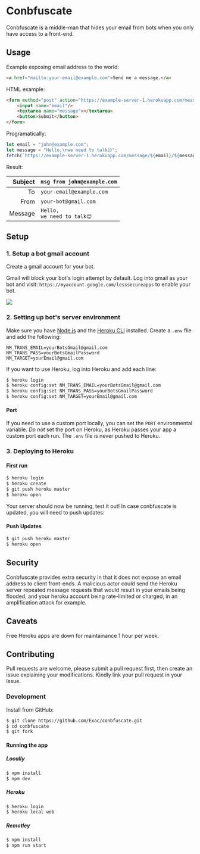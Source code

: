 # Conbfuscate

Conbfuscate is a middle-man that hides your email from bots when you only have access to a front-end.
## Usage
Example exposing email address to the world:
```html
<a href="mailto:your-email@example.com">Send me a message.</a>
```

HTML example:
```html
<form method="post" action="https://example-server-1.herokuapp.com/message">
    <input name="email"/>
    <textarea name="message"></textarea>
    <button>Submit</button>
</form>
```

Programatically:
```js
let email = "john@example.com";
let message = "Hello,\nwe need to talk😊";
fetch(`https://example-server-1.herokuapp.com/message/${email}/${message}`);
```
Result:

Subject|```msg from john@example.com```
--:|---
To|```your-email@example.com```
From|```your-bot@gmail.com```
Message|```Hello,```<br>```we need to talk😊```

## Setup
### 1. Setup a bot gmail account

Create a gmail account for your bot.

Gmail will block your bot's login attempt by default. Log into gmail as your bot and visit: ```https://myaccount.google.com/lesssecureapps``` to enable your bot.

![](https://i.imgur.com/zB0NV2s.png)

### 2. Setting up bot's server environment

Make sure you have [Node.js](http://nodejs.org/) and the [Heroku CLI](https://cli.heroku.com/) installed.
Create a ```.env``` file and add the following:
```
NM_TRANS_EMAIL=yourBotsGmail@gmail.com
NM_TRANS_PASS=yourBotsGmailPassword
NM_TARGET=yourEmail@gmail.com
```

If you want to use Heroku, log into Heroku and add each line:
```sh
$ heroku login
$ heroku config:set NM_TRANS_EMAIL=yourBotsGmail@gmail.com
$ heroku config:set NM_TRANS_PASS=yourBotsGmailPassword
$ heroku config:set NM_TARGET=yourEmail@gmail.com
```
#### Port
If you need to use a custom port locally, you can set the ```PORT``` environmental variable. *Do not* set the port on Heroku, as Heroku passes your app a custom port each run. The ```.env``` file is never pushed to Heroku.

### 3. Deploying to Heroku
#### First run
```sh
$ heroku login
$ heroku create
$ git push heroku master
$ heroku open
```
Your server should now be running, test it out! In case conbfuscate is updated, you will need to push updates:

#### Push Updates
```sh
$ git push heroku master
$ heroku open
```



## Security
Conbfuscate provides extra security in that it does not expose an email address to client front-ends. A malicious actor could send the Heroku server repeated message requests that would result in your emails being flooded, and your heroku account being rate-limited or charged, in an amplification attack for example.

## Caveats
Free Heroku apps are down for maintainance 1 hour per week.

## Contributing
Pull requests are welcome, please submit a pull request first, then create an issue explaining your modifications. Kindly link your pull request in your Issue.

### Development
Install from GitHub:
```sh
$ git clone https://github.com/Exac/conbfuscate.git
$ cd conbfuscate
$ git fork
```
#### Running the app
##### Locally
```sh
$ npm install
$ npm dev
```

##### Heroku
```sh
$ heroku login
$ heroku local web
```

##### Remotley
```sh
$ npm install
$ npm run start
```

